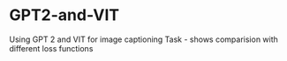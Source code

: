 # GPT2-and-VIT
Using GPT 2 and VIT for image captioning Task - shows comparision with different loss functions
